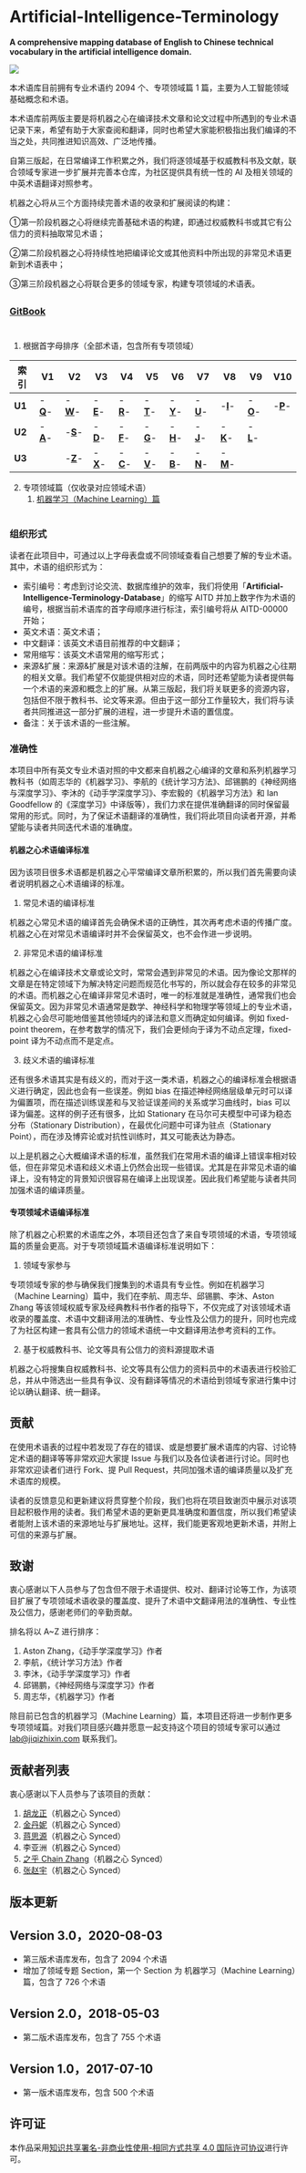 # Artificial-Intelligence-Terminology

**A comprehensive mapping database of English to Chinese technical vocabulary in the artificial intelligence domain.**

![](https://github.com/jiqizhixin/Artificial-Intelligence-Terminology/blob/master/assets/logo.png)

本术语库目前拥有专业术语约 2094 个、专项领域篇 1 篇，主要为人工智能领域基础概念和术语。

本术语库前两版主要是将机器之心在编译技术文章和论文过程中所遇到的专业术语记录下来，希望有助于大家查阅和翻译，同时也希望大家能积极指出我们编译的不当之处，共同推进知识高效、广泛地传播。

自第三版起，在日常编译工作积累之外，我们将逐领域基于权威教科书及文献，联合领域专家进一步扩展并完善本仓库，为社区提供具有统一性的 AI 及相关领域的中英术语翻译对照参考。

机器之心将从三个方面持续完善术语的收录和扩展阅读的构建：

①第一阶段机器之心将继续完善基础术语的构建，即通过权威教科书或其它有公信力的资料抽取常见术语；

②第二阶段机器之心将持续性地把编译论文或其他资料中所出现的非常见术语更新到术语表中；

③第三阶段机器之心将联合更多的领域专家，构建专项领域的术语表。

##

### [GitBook](https://jiqizhixin.gitbook.io/artificial-intelligence-terminology-database/)

# #

1. 根据首字母排序（全部术语，包含所有专项领域）

| 索引   | V1                                                           | V2                                                           | V3                                                           | V4                                                           | V5                                                           | V6                                                           | V7                                                           | V8                                                           | V9                                                           | V10                                                          |
| ------ | ------------------------------------------------------------ | ------------------------------------------------------------ | ------------------------------------------------------------ | ------------------------------------------------------------ | ------------------------------------------------------------ | ------------------------------------------------------------ | ------------------------------------------------------------ | ------------------------------------------------------------ | ------------------------------------------------------------ | ------------------------------------------------------------ |
| **U1** | -[**Q**](https://github.com/SyncedAI00/Artificial-Intelligence-Terminology/blob/master/data/Q.md)- | -[**W**](https://github.com/SyncedAI00/Artificial-Intelligence-Terminology/blob/master/data/W.md)- | -[**E**](https://github.com/SyncedAI00/Artificial-Intelligence-Terminology/blob/master/data/E.md)- | -[**R**](https://github.com/SyncedAI00/Artificial-Intelligence-Terminology/blob/master/data/R.md)- | -[**T**](https://github.com/SyncedAI00/Artificial-Intelligence-Terminology/blob/master/data/T.md)- | -[**Y**](https://github.com/SyncedAI00/Artificial-Intelligence-Terminology/blob/master/data/Y.md)- | -[**U**](https://github.com/SyncedAI00/Artificial-Intelligence-Terminology/blob/master/data/U.md)- | -[**I**](https://github.com/SyncedAI00/Artificial-Intelligence-Terminology/blob/master/data/I.md)- | -[**O**](https://github.com/SyncedAI00/Artificial-Intelligence-Terminology/blob/master/data/O.md)- | -[**P**](https://github.com/SyncedAI00/Artificial-Intelligence-Terminology/blob/master/data/P.md)- |
| **U2** | -[**A**](https://github.com/SyncedAI00/Artificial-Intelligence-Terminology/blob/master/data/A.md)- | -[**S**](https://github.com/SyncedAI00/Artificial-Intelligence-Terminology/blob/master/data/S.md)- | -[**D**](https://github.com/SyncedAI00/Artificial-Intelligence-Terminology/blob/master/data/D.md)- | -[**F**](https://github.com/SyncedAI00/Artificial-Intelligence-Terminology/blob/master/data/F.md)- | -[**G**](https://github.com/SyncedAI00/Artificial-Intelligence-Terminology/blob/master/data/G.md)- | -[**H**](https://github.com/SyncedAI00/Artificial-Intelligence-Terminology/blob/master/data/H.md)- | -[**J**](https://github.com/SyncedAI00/Artificial-Intelligence-Terminology/blob/master/data/J.md)- | -[**K**](https://github.com/SyncedAI00/Artificial-Intelligence-Terminology/blob/master/data/K.md)- | -[**L**](https://github.com/SyncedAI00/Artificial-Intelligence-Terminology/blob/master/data/L.md)- |                                                              |
| **U3** |                                                              | -[**Z**](https://github.com/SyncedAI00/Artificial-Intelligence-Terminology/blob/master/data/Z.md)- | -[**X**](https://github.com/SyncedAI00/Artificial-Intelligence-Terminology/blob/master/data/X.md)- | -[**C**](https://github.com/SyncedAI00/Artificial-Intelligence-Terminology/blob/master/data/C.md)- | -[**V**](https://github.com/SyncedAI00/Artificial-Intelligence-Terminology/blob/master/data/V.md)- | -[**B**](https://github.com/SyncedAI00/Artificial-Intelligence-Terminology/blob/master/data/B.md)- | -[**N**](https://github.com/SyncedAI00/Artificial-Intelligence-Terminology/blob/master/data/N.md)- | -[**M**](https://github.com/SyncedAI00/Artificial-Intelligence-Terminology/blob/master/data/M.md)- |                                                              |                                                              |
2. 专项领域篇（仅收录对应领域术语）
   1. [机器学习（Machine Learning）篇](https://github.com/jiqizhixin/Artificial-Intelligence-Terminology/blob/master/section/Machine%20Learning.md)

# #

### 组织形式

读者在此项目中，可通过以上字母表盘或不同领域查看自己想要了解的专业术语。其中，术语的组织形式为：

- 索引编号：考虑到讨论交流、数据库维护的效率，我们将使用「**Artificial-Intelligence-Terminology-Database**」的缩写 AITD 并加上数字作为术语的编号，根据当前术语库的首字母顺序进行标注，索引编号将从 AITD-00000 开始；
- 英文术语：英文术语；
- 中文翻译：该英文术语目前推荐的中文翻译；
- 常用缩写：该英文术语常用的缩写形式；
- 来源&扩展：来源&扩展是对该术语的注解，在前两版中的内容为机器之心往期的相关文章。我们希望不仅能提供相对应的术语，同时还希望能为读者提供每一个术语的来源和概念上的扩展。从第三版起，我们将关联更多的资源内容，包括但不限于教科书、论文等来源。但由于这一部分工作量较大，我们将与读者共同推进这一部分扩展的进程，进一步提升术语的置信度。
- 备注：关于该术语的一些注解。

### 准确性

本项目中所有英文专业术语对照的中文都来自机器之心编译的文章和系列机器学习教科书（如周志华的《机器学习》、李航的《统计学习方法》、邱锡鹏的《神经网络与深度学习》、李沐的《动手学深度学习》、李宏毅的《机器学习方法》和 Ian Goodfellow 的《深度学习》中译版等），我们力求在提供准确翻译的同时保留最常用的形式。同时，为了保证术语翻译的准确性，我们将此项目向读者开源，并希望能与读者共同迭代术语的准确度。

#### 机器之心术语编译标准

因为该项目很多术语都是机器之心平常编译文章所积累的，所以我们首先需要向读者说明机器之心术语编译的标准。

1. 常见术语的编译标准

机器之心常见术语的编译首先会确保术语的正确性，其次再考虑术语的传播广度。机器之心在对常见术语编译时并不会保留英文，也不会作进一步说明。

2. 非常见术语的编译标准

机器之心在编译技术文章或论文时，常常会遇到非常见的术语。因为像论文那样的文章是在特定领域下为解决特定问题而规范化书写的，所以就会存在较多的非常见的术语。而机器之心在编译非常见术语时，唯一的标准就是准确性，通常我们也会保留英文。因为非常见术语通常是数学、神经科学和物理学等领域上的专业术语，机器之心会尽可能地借鉴其他领域内的译法和意义而确定如何编译。例如 fixed-point theorem，在参考数学的情况下，我们会更倾向于译为不动点定理，fixed-point 译为不动点而不是定点。

3. 歧义术语的编译标准

还有很多术语其实是有歧义的，而对于这一类术语，机器之心的编译标准会根据语义进行确定，因此也会有一些误差。例如 bias 在描述神经网络层级单元时可以译为偏置项，而在描述训练误差和与叉验证误差间的关系或学习曲线时，bias 可以译为偏差。这样的例子还有很多，比如 Stationary 在马尔可夫模型中可译为稳态分布（Stationary Distribution），在最优化问题中可译为驻点（Stationary Point），而在涉及博弈论或对抗性训练时，其又可能表达为静态。

以上是机器之心大概编译术语的标准，虽然我们在常用术语的编译上错误率相对较低，但在非常见术语和歧义术语上仍然会出现一些错误。尤其是在非常见术语的编译上，没有特定的背景知识很容易在编译上出现误差。因此我们希望能与读者共同加强术语的编译质量。

#### 专项领域术语编译标准

除了机器之心积累的术语库之外，本项目还包含了来自专项领域的术语，专项领域篇的质量会更高。对于专项领域篇术语编译标准说明如下：

1. 领域专家参与

专项领域专家的参与确保我们搜集到的术语具有专业性。例如在机器学习（Machine Learning）篇中，我们在李航、周志华、邱锡鹏、李沐、Aston Zhang 等该领域权威专家及经典教科书作者的指导下，不仅完成了对该领域术语收录的覆盖度、术语中文翻译用法的准确性、专业性及公信力的提升，同时也完成了为社区构建一套具有公信力的领域术语统一中文翻译用法参考资料的工作。

2. 基于权威教科书、论文等具有公信力的资料源提取术语

机器之心将搜集自权威教科书、论文等具有公信力的资料员中的术语表进行校验汇总，并从中筛选出一些具有争议、没有翻译等情况的术语给到领域专家进行集中讨论以确认翻译、统一翻译。

## 贡献

在使用术语表的过程中若发现了存在的错误、或是想要扩展术语库的内容、讨论特定术语的翻译等等非常欢迎大家提 Issue 与我们以及各位读者进行讨论。同时也非常欢迎读者们进行 Fork、提 Pull Request，共同加强术语的编译质量以及扩充术语库的规模。

读者的反馈意见和更新建议将贯穿整个阶段，我们也将在项目致谢页中展示对该项目起积极作用的读者。我们希望术语的更新更具准确度和置信度，所以我们希望读者能附上该术语的来源地址与扩展地址。这样，我们能更客观地更新术语，并附上可信的来源与扩展。

## 致谢

衷心感谢以下人员参与了包含但不限于术语提供、校对、翻译讨论等工作，为该项目扩展了专项领域术语收录的覆盖度、提升了术语中文翻译用法的准确性、专业性及公信力，感谢老师们的辛勤贡献。

排名将以 A~Z 进行排序：

1. Aston Zhang，《动手学深度学习》作者
2. 李航，《统计学习方法》作者
3. 李沐，《动手学深度学习》作者
4. 邱锡鹏，《神经网络与深度学习》作者
5. 周志华，《机器学习》作者

除目前已包含的机器学习（Machine Learning）篇，本项目还将进一步制作更多专项领域篇。对我们项目感兴趣并愿意一起支持这个项目的领域专家可以通过 lab@jiqizhixin.com 联系我们。

## 贡献者列表

衷心感谢以下人员参与了该项目的贡献：

1. [胡龙正](https://github.com/VXenomac)（机器之心 Synced）
2. [金丹妮](https://github.com/jindanni)（机器之心 Synced）
3. [蒋思源](https://github.com/HoratioJSY)（机器之心 Synced）
4. 李亚洲（机器之心 Synced）
5. [之乎 Chain Zhang](https://github.com/chainn)（机器之心 Synced）
6. [张赵宇](https://github.com/xavier-zy)（机器之心 Synced）

## 版本更新

## Version 3.0，2020-08-03

- 第三版术语库发布，包含了 2094 个术语
- 增加了领域专题 Section，第一个 Section 为 机器学习（Machine Learning）篇，包含了 726 个术语

## Version 2.0，2018-05-03

- 第二版术语库发布，包含了 755 个术语

## Version 1.0，2017-07-10

- 第一版术语库发布，包含 500 个术语

## 许可证

本作品采用[知识共享署名-非商业性使用-相同方式共享 4.0 国际许可协议](http://creativecommons.org/licenses/by-nc-sa/4.0/)进行许可。

